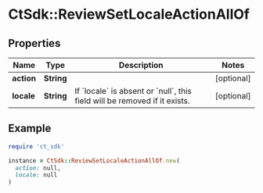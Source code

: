 # CtSdk::ReviewSetLocaleActionAllOf

## Properties

| Name | Type | Description | Notes |
| ---- | ---- | ----------- | ----- |
| **action** | **String** |  | [optional] |
| **locale** | **String** | If &#x60;locale&#x60; is absent or &#x60;null&#x60;, this field will be removed if it exists. | [optional] |

## Example

```ruby
require 'ct_sdk'

instance = CtSdk::ReviewSetLocaleActionAllOf.new(
  action: null,
  locale: null
)
```

